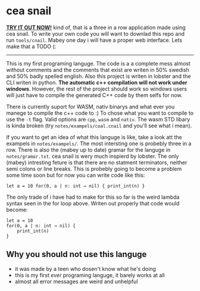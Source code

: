 cea snail
=========

[**TRY IT OUT NOW!**](https://hjagu09.github.io/cea-snail/) kind of, that is a three in a row application made using cea snail. To
write your own code you will want to downlad this repo and run `tools/cnail`. Mabey one day
i will have a proper web interface. Lets make that a TODO (:

---

This is my first programing languge. The code is a a complete mess almost without comments
and the comments that exist are writen in 50% swedish and 50% badly spelled english. Also this
project is writen in lobster and the CLI writen in python. **The automatic c++ compilation will
not work under windows**. However, the rest of the project should work so windows users will
just have to compile the generated C++ code by them selfs for now.

There is currently suport for WASM, nativ binarys and what ever you manege to compile the c++ code
to :) To chose what you want to compile to use the `-t` flag. Valid options are `cpp`, `wasm` and
`nativ`. The wasm STD libary is kinda broken (try `notes/exampels/coal.cnail` and you'll see what i
mean).

If you want to get an idea of what this languge is like, take a look att the exampels in `notes/exampels/`. 
The most intersting one is probebly three in a row. There is also the (mabey up to date) gramar
for the languge in `notes/gramar.txt`. cea snail is wery much inspierd by lobster. The only (mabey)
intresting feture is that there are no statment terminators, neither semi colons or line breaks.
This is probebly going to become a problem some time soon but for now you can write code like this:
```cnail
let a = 10 for(0, a | n: int → nil) { print_int(n) }
```
The only trade of i have had to make for this so far is the weird lambda syntax seen in the for
loop above. Writen out properly that code would become:
```cnail
let a = 10
for(0, a | n: int → nil) {
	print_int(n)
}
```


Why you should not use this languge
-----------------------------------

- it was made by a teen who dosen't know what he's doing
- this is my first *ever* programing languge, it barely works at all
- almost all error messages are weird and unhelpful

